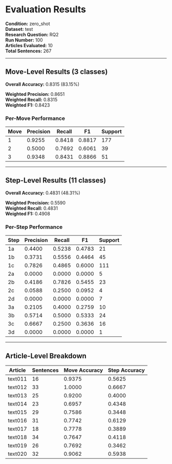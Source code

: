 # Evaluation Results

**Condition:** zero_shot  
**Dataset:** test  
**Research Question:** RQ2  
**Run Number:** 100  
**Articles Evaluated:** 10  
**Total Sentences:** 267  

---

## Move-Level Results (3 classes)

**Overall Accuracy:** 0.8315 (83.15%)  

**Weighted Precision:** 0.8651  
**Weighted Recall:** 0.8315  
**Weighted F1:** 0.8423  

### Per-Move Performance

| Move | Precision | Recall | F1 | Support |
|------|-----------|--------|----|---------|
| 1 | 0.9255 | 0.8418 | 0.8817 | 177 |
| 2 | 0.5000 | 0.7692 | 0.6061 | 39 |
| 3 | 0.9348 | 0.8431 | 0.8866 | 51 |

---

## Step-Level Results (11 classes)

**Overall Accuracy:** 0.4831 (48.31%)  

**Weighted Precision:** 0.5590  
**Weighted Recall:** 0.4831  
**Weighted F1:** 0.4908  

### Per-Step Performance

| Step | Precision | Recall | F1 | Support |
|------|-----------|--------|----|---------|
| 1a | 0.4400 | 0.5238 | 0.4783 | 21 |
| 1b | 0.3731 | 0.5556 | 0.4464 | 45 |
| 1c | 0.7826 | 0.4865 | 0.6000 | 111 |
| 2a | 0.0000 | 0.0000 | 0.0000 | 5 |
| 2b | 0.4186 | 0.7826 | 0.5455 | 23 |
| 2c | 0.0588 | 0.2500 | 0.0952 | 4 |
| 2d | 0.0000 | 0.0000 | 0.0000 | 7 |
| 3a | 0.2105 | 0.4000 | 0.2759 | 10 |
| 3b | 0.5714 | 0.5000 | 0.5333 | 24 |
| 3c | 0.6667 | 0.2500 | 0.3636 | 16 |
| 3d | 0.0000 | 0.0000 | 0.0000 | 1 |

---

## Article-Level Breakdown

| Article | Sentences | Move Accuracy | Step Accuracy |
|---------|-----------|---------------|---------------|
| text011 | 16 | 0.9375 | 0.5625 |
| text012 | 33 | 1.0000 | 0.6667 |
| text013 | 25 | 0.9200 | 0.4000 |
| text014 | 23 | 0.6957 | 0.4348 |
| text015 | 29 | 0.7586 | 0.3448 |
| text016 | 31 | 0.7742 | 0.6129 |
| text017 | 18 | 0.7778 | 0.3889 |
| text018 | 34 | 0.7647 | 0.4118 |
| text019 | 26 | 0.7692 | 0.3462 |
| text020 | 32 | 0.9062 | 0.5938 |

